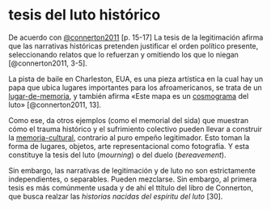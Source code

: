# tesis del luto histórico

De acuerdo con [@connerton2011](@connerton2011.md) [p. 15-17] La tesis de la legitimación afirma que las narrativas históricas pretenden justificar el orden político presente, seleccionando relatos que lo refuerzan y omitiendo los que lo niegan [@connerton2011, 3-5].

La pista de baile en Charleston, EUA, es una pieza artística en la cual hay un papa que ubica lugares importantes para los afroamericanos, se trata de un [lugar-de-memoria](lugar-de-memoria.md), y también afirma «Este mapa es un [cosmograma](cosmograma.md) del luto» [@connerton2011, 13].

Como ese, da otros ejemplos (como el memorial del sida) que muestran cómo el trauma histórico y el sufrimiento colectivo pueden llevar a construir la [memoria-cultural](memoria-cultural.md), contrario al puro empeño legitimador. Esto toman la forma de lugares, objetos, arte representacional como fotografía. Y esta constituye la tesis del luto (*mourning*) o del duelo (*bereavement*).

Sin embargo, las narrativas de legitimación y de luto no son estrictamente independientes, o separables. Pueden mezclarse. Sin embargo, al primera tesis es más comúnmente usada y de ahí el ttítulo del libro de Connerton, que busca realzar las *historias nacidas del espíritu del luto* [30].
